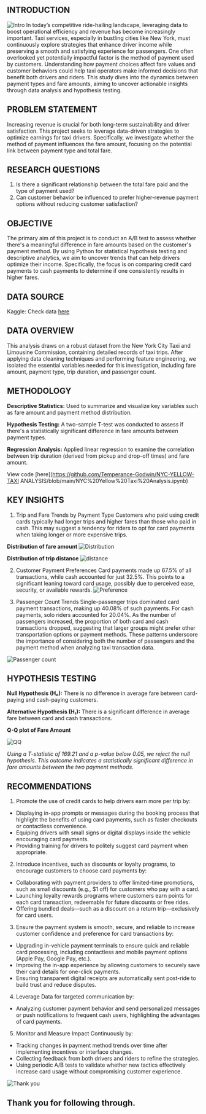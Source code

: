 ## INTRODUCTION
![Intro](https://github.com/Temperance-Godwin/NYC-YELLOW-TAXI-ANALYSIS/blob/main/intro.jpg)
In today’s competitive ride-hailing landscape, leveraging data to boost operational efficiency and revenue has become increasingly important. Taxi services, especially in bustling cities like New York, must continuously explore strategies that enhance driver income while preserving a smooth and satisfying experience for passengers. One often overlooked yet potentially impactful factor is the method of payment used by customers. Understanding how payment choices affect fare values and customer behaviors could help taxi operators make informed decisions that benefit both drivers and riders. This study dives into the dynamics between payment types and fare amounts, aiming to uncover actionable insights through data analysis and hypothesis testing.

## PROBLEM STATEMENT
Increasing revenue is crucial for both long-term sustainability and driver satisfaction. This project seeks to leverage data-driven strategies to optimize earnings for taxi drivers. Specifically, we investigate whether the method of payment influences the fare amount, focusing on the potential link between payment type and total fare.

## RESEARCH QUESTIONS
1. Is there a significant relationship between the total fare paid and the type of payment used?
2. Can customer behavior be influenced to prefer higher-revenue payment options without reducing customer satisfaction?
   
## OBJECTIVE
The primary aim of this project is to conduct an A/B test to assess whether there's a meaningful difference in fare amounts based on the customer's payment method. By using Python for statistical hypothesis testing and descriptive analytics, we aim to uncover trends that can help drivers optimize their income. Specifically, the focus is on comparing credit card payments to cash payments to determine if one consistently results in higher fares.

## DATA SOURCE
Kaggle: Check data [here](https://www.kaggle.com/datasets/elemento/nyc-yellow-taxi-trip-data)

## DATA OVERVIEW
This analysis draws on a robust dataset from the New York City Taxi and Limousine Commission, containing detailed records of taxi trips. After applying data cleaning techniques and performing feature engineering, we isolated the essential variables needed for this investigation, including fare amount, payment type, trip duration, and passenger count.

## METHODOLOGY
**Descriptive Statistics:** Used to summarize and visualize key variables such as fare amount and payment method distribution.

**Hypothesis Testing:** A two-sample T-test was conducted to assess if there's a statistically significant difference in fare amounts between payment types.

**Regression Analysis:** Applied linear regression to examine the correlation between trip duration (derived from pickup and drop-off times) and fare amount.

View code [here](https://github.com/Temperance-Godwin/NYC-YELLOW-TAXI ANALYSIS/blob/main/NYC%20Yellow%20Taxi%20Analysis.ipynb)

## KEY INSIGHTS

1. Trip and Fare Trends by Payment Type
Customers who paid using credit cards typically had longer trips and higher fares than those who paid in cash. This may suggest a tendency for riders to opt for card payments when taking longer or more expensive trips.

**Distribution of fare amount**
![Distribution](https://github.com/Temperance-Godwin/NYC-YELLOW-TAXI-ANALYSIS/blob/main/Distribution%20of%20fare%20amount.png)

**Distribution of trip distance**
![distance](https://github.com/Temperance-Godwin/NYC-YELLOW-TAXI-ANALYSIS/blob/main/Distribution%20of%20trip%20distance.png)


2. Customer Payment Preferences
Card payments made up 67.5% of all transactions, while cash accounted for just 32.5%. This points to a significant leaning toward card usage, possibly due to perceived ease, security, or available rewards.
![Preference](https://github.com/Temperance-Godwin/NYC-YELLOW-TAXI-ANALYSIS/blob/main/Total%20Percentage%20by%20Payment%20Type.png)

3. Passenger Count Trends
Single-passenger trips dominated card payment transactions, making up 40.08% of such payments. For cash payments, solo riders accounted for 20.04%. As the number of passengers increased, the proportion of both card and cash transactions dropped, suggesting that larger groups might prefer other transportation options or payment methods. These patterns underscore the importance of considering both the number of passengers and the payment method when analyzing taxi transaction data.

![Passenger count](https://github.com/Temperance-Godwin/NYC-YELLOW-TAXI-ANALYSIS/blob/main/Passenger%20count%20by%20Payment%20Type.png)

## HYPOTHESIS TESTING

**Null Hypothesis (H₀):** There is no difference in average fare between card-paying and cash-paying customers.

**Alternative Hypothesis (H₁):** There is a significant difference in average fare between card and cash transactions.

**Q-Q plot of Fare Amount**

![QQ](https://github.com/Temperance-Godwin/NYC-YELLOW-TAXI-ANALYSIS/blob/main/Q-Q%20plot%20of%20fare%20amount.png)

*Using a T-statistic of 169.21 and a p-value below 0.05, we reject the null hypothesis. This outcome indicates a statistically significant difference in fare amounts between the two payment methods.*

## RECOMMENDATIONS
1. Promote the use of credit cards to help drivers earn more per trip by:
- Displaying in-app prompts or messages during the booking process that highlight the benefits of using card payments, such as faster checkouts or contactless convenience.
- Equiping drivers with small signs or digital displays inside the vehicle encouraging card payments.
- Providing training for drivers to politely suggest card payment when appropriate.

2. Introduce incentives, such as discounts or loyalty programs, to encourage customers to choose card payments by:
- Collaborating with payment providers to offer limited-time promotions, such as small discounts (e.g., $1 off) for customers who pay with a card.
- Launching loyalty rewards programs where customers earn points for each card transaction, redeemable for future discounts or free rides.
- Offering bundled deals—such as a discount on a return trip—exclusively for card users.

3. Ensure the payment system is smooth, secure, and reliable to increase customer confidence and preference for card transactions by:
- Upgrading in-vehicle payment terminals to ensure quick and reliable card processing, including contactless and mobile payment options (Apple Pay, Google Pay, etc.).
- Improving the in-app experience by allowing customers to securely save their card details for one-click payments.
- Ensuring transparent digital receipts are automatically sent post-ride to build trust and reduce disputes.

4. Leverage Data for targeted communication by:
- Analyzing customer payment behavior and send personalized messages or push notifications to frequent cash users, highlighting the advantages of card payments.


5. Monitor and Measure Impact Continuously by:
- Tracking changes in payment method trends over time after implementing incentives or interface changes.
- Collecting feedback from both drivers and riders to refine the strategies.
- Using periodic A/B tests to validate whether new tactics effectively increase card usage without compromising customer experience.

![Thank you](https://github.com/Temperance-Godwin/Forbes-world-billionaires-2022/assets/156975460/f6563ba6-1ad6-4d34-a3f3-8e7fbdf654df)

## Thank you for following through.


